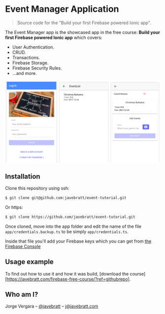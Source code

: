 # Event Manager Application

> Source code for the "Build your first Firebase powered Ionic app".

The Event Manager app is the showcased app in the free course: **Build your
first Firebase powered Ionic app** which covers:

* User Authentication.
* CRUD.
* Transactions.
* Firebase Storage.
* Firebase Security Rules.
* ...and more.

![Screenshot of the Event Manager App](banner.png)

## Installation

Clone this repository using ssh:

```sh
$ git clone git@github.com:javebratt/event-tutorial.git
```

Or https:

```sh
$ git clone https://github.com/javebratt/event-tutorial.git
```

Once cloned, move into the app folder and edit the name of the file
`app/credentials.backup.ts` to be simply `app/credentials.ts`.

Inside that file you'll add your Firebase keys which you can get from
[the Firebase Console](https://console.firebase.google.com)

## Usage example

To find out how to use it and how it was build, [download the
course][https://javebratt.com/firebase-free-course/?ref=githubrepo].

## Who am I?

Jorge Vergara – [@javebratt](https://twitter.com/javebratt) – j@javebratt.com
